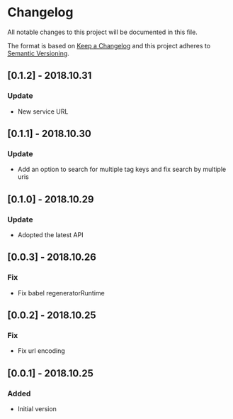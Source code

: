 # Changelog
All notable changes to this project will be documented in this file.

The format is based on [Keep a Changelog](http://keepachangelog.com/en/1.0.0/)
and this project adheres to [Semantic Versioning](http://semver.org/spec/v2.0.0.html).

## [0.1.2] - 2018.10.31
### Update
- New service URL 

## [0.1.1] - 2018.10.30
### Update
- Add an option to search for multiple tag keys and fix search by multiple uris 

## [0.1.0] - 2018.10.29
### Update
- Adopted the latest API

## [0.0.3] - 2018.10.26
### Fix
- Fix babel regeneratorRuntime

## [0.0.2] - 2018.10.25
### Fix
- Fix url encoding

## [0.0.1] - 2018.10.25
### Added
- Initial version
